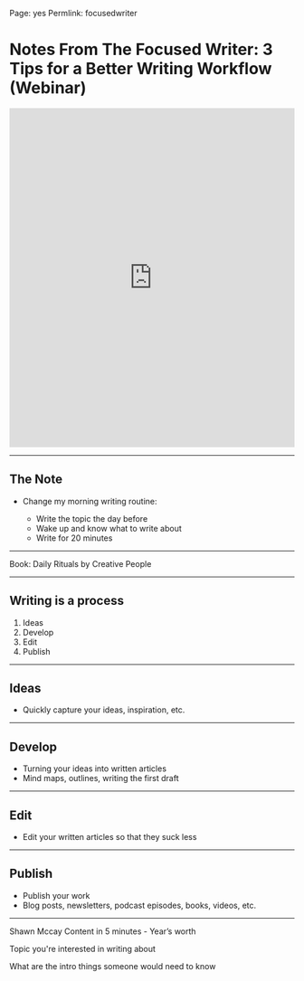 
Page: yes
Permlink: focusedwriter

# Notes From The Focused Writer: 3 Tips for a Better Writing Workflow (Webinar)

<center><iframe width="100%" height="600" src="https://www.docdroid.net/FMnKuEB/dbrty0jq1rwb6dxwwfqb1594828783-pdf" frameborder="0" allowtransparency allowfullscreen></iframe></center>

---- 

## The Note

- Change my morning writing routine:

	- Write the topic the day before
	- Wake up and know what to write about
	- Write for 20 minutes

---- 

Book: Daily Rituals by Creative People

---- 

## Writing is a process

1. Ideas
2. Develop
3. Edit
4. Publish

---- 

## Ideas

- Quickly capture your ideas, inspiration, etc.

---- 

## Develop

- Turning your ideas into written articles
- Mind maps, outlines, writing the first draft

---- 

## Edit

- Edit your written articles so that they suck less

---- 

## Publish

- Publish your work
- Blog posts, newsletters, podcast episodes, books, videos, etc.

---- 


Shawn Mccay Content in 5 minutes - Year’s worth

Topic you're interested in writing about

What are the intro things someone would need to know


